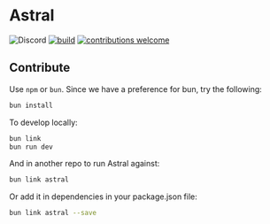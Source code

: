 # Astral

![Discord](https://img.shields.io/discord/1364346935875735706)
[![build](https://github.com/deepspaceinc/astral/actions/workflows/build.yml/badge.svg)](https://github.com/deepspaceinc/astral/actions/workflows/build.yml)
[![contributions welcome](https://img.shields.io/badge/contributions-welcome-brightgreen.svg?style=flat)](https://github.com/dwyl/esta/issues)

## Contribute

Use `npm` or `bun`. Since we have a preference for bun, try the following:

```bash
bun install
```

To develop locally:

```bash
bun link
bun run dev
```

And in another repo to run Astral against:

```bash
bun link astral
```

Or add it in dependencies in your package.json file:
```bash
bun link astral --save
```

